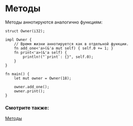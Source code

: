 # Методы

Методы аннотируются аналогично функциям:

```rust,editable
struct Owner(i32);

impl Owner {
    // Время жизни аннотируется как в отдельной функции.
    fn add_one<'a>(&'a mut self) { self.0 += 1; }
    fn print<'a>(&'a self) {
        println!("`print`: {}", self.0);
    }
}

fn main() {
    let mut owner = Owner(18);

    owner.add_one();
    owner.print();
}
```

### Смотрите также:

[Методы](../../fn/methods.md)

